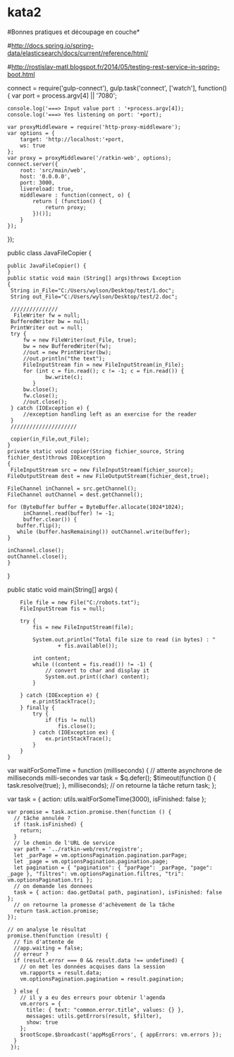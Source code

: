 # kata2
#Bonnes pratiques et découpage en couche*

#http://docs.spring.io/spring-data/elasticsearch/docs/current/reference/html/

#http://rostislav-matl.blogspot.fr/2014/05/testing-rest-service-in-spring-boot.html

connect           = require('gulp-connect'),
gulp.task('connect', ['watch'], function() {
	var port = process.argv[4] || '7080';
    
    console.log('===> Input value port : '+process.argv[4]);
    console.log('===> Yes listening on port: '+port);
    
	var proxyMiddleware = require('http-proxy-middleware');
	var options = {
        target: 'http://localhost:'+port,
        ws: true		
    };
	var proxy = proxyMiddleware('/ratkin-web', options);
	connect.server({
		root: 'src/main/web',  
		host: '0.0.0.0',
		port: 3000,
		livereload: true, 
		middleware : function(connect, o) {
			return [ (function() {
				return proxy;
			})()];
		}
	}); 
});






public class JavaFileCopier {
 
    public JavaFileCopier() {
    }
    public static void main (String[] args)throws Exception
    {
     String in_File="C:/Users/wylson/Desktop/test/1.doc";
     String out_File="C:/Users/wylson/Desktop/test/2.doc";
     
     ///////////////
      FileWriter fw = null;
     BufferedWriter bw = null;
     PrintWriter out = null;
     try {
         fw = new FileWriter(out_File, true);
         bw = new BufferedWriter(fw);
         //out = new PrintWriter(bw);
         //out.println("the text");         
         FileInputStream fin = new FileInputStream(in_File);
         for (int c = fin.read(); c != -1; c = fin.read()) {
				bw.write(c);
			}
         bw.close();
         fw.close();
         //out.close();
     } catch (IOException e) {
         //exception handling left as an exercise for the reader
     } 
     /////////////////////
 
     copier(in_File,out_File);
    }
    private static void copier(String fichier_source, String fichier_dest)throws IOException
    {
     FileInputStream src = new FileInputStream(fichier_source);
    FileOutputStream dest = new FileOutputStream(fichier_dest,true);
    
    FileChannel inChannel = src.getChannel();
    FileChannel outChannel = dest.getChannel();
 
    for (ByteBuffer buffer = ByteBuffer.allocate(1024*1024);
         inChannel.read(buffer) != -1;
         buffer.clear()) {
       buffer.flip();
       while (buffer.hasRemaining()) outChannel.write(buffer);
    }
 
    inChannel.close();
    outChannel.close();
    }
}


public static void main(String[] args) {

		File file = new File("C:/robots.txt");
		FileInputStream fis = null;

		try {
			fis = new FileInputStream(file);

			System.out.println("Total file size to read (in bytes) : "
					+ fis.available());

			int content;
			while ((content = fis.read()) != -1) {
				// convert to char and display it
				System.out.print((char) content);
			}

		} catch (IOException e) {
			e.printStackTrace();
		} finally {
			try {
				if (fis != null)
					fis.close();
			} catch (IOException ex) {
				ex.printStackTrace();
			}
		}
	}







 var waitForSomeTime = function (milliseconds) {
      // attente asynchrone de milliseconds milli-secondes
      var task = $q.defer();
      $timeout(function () {
        task.resolve(true);
      }, milliseconds);
      // on retourne la tâche
      return task;
    };
    
    
    
    
 var task = { action: utils.waitForSomeTime(3000), isFinished: false };
   
    var promise = task.action.promise.then(function () {
      // tâche annulée ?
      if (task.isFinished) {
        return;
      }
      // le chemin de l'URL de service
      var path = '../ratkin-web/rest/registre';
      let _parPage = vm.optionsPagination.pagination.parPage;
      let _page = vm.optionsPagination.pagination.page;
      let pagination = { "pagination": { "parPage": _parPage, "page": _page }, "filtres": vm.optionsPagination.filtres, "tri": vm.optionsPagination.tri };
      // on demande les donnees
      task = { action: dao.getData( path, pagination), isFinished: false };
      // on retourne la promesse d'achèvement de la tâche
      return task.action.promise;
    });

    // on analyse le résultat
    promise.then(function (result) {
      // fin d'attente de
      //app.waiting = false;
      // erreur ?
      if (result.error === 0 && result.data !== undefined) {
        // on met les données acquises dans la session
        vm.rapports = result.data;
        vm.optionsPagination.pagination = result.pagination;

      } else {
        // il y a eu des erreurs pour obtenir l'agenda
        vm.errors = {
          title: { text: "common.error.title", values: {} },
          messages: utils.getErrors(result, $filter),
          show: true
        };
        $rootScope.$broadcast('appMsgErrors', { appErrors: vm.errors });
      }
     });
